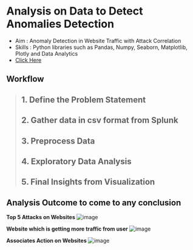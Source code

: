 # Analysis on Data to Detect Anomalies Detection

* Aim : Anomaly Detection in Website Traffic with Attack Correlation
* Skills : Python libraries such as Pandas, Numpy, Seaborn, Matplotlib, Plotly and Data Analytics
* [Click Here](https://colab.research.google.com/github/Pramanik4/Anomalies_Detection_Project/blob/main/Analysis_on_Anomalies_Detection.ipynb)

## Workflow
> ## 1. Define the Problem Statement
>## 2. Gather data in csv format from Splunk 
>## 3. Preprocess Data
>## 4. Exploratory Data Analysis
>## 5. Final Insights from Visualization

## Analysis Outcome to come to any conclusion
**Top 5 Attacks on Websites**
![image](https://github.com/Pramanik4/Anomalies_Detection_Project/assets/75212387/df99fd5a-c40d-4a62-9042-3a72e239bfcd)

**Website which is getting more traffic from user**
![image](https://github.com/Pramanik4/Anomalies_Detection_Project/assets/75212387/863d5943-2347-43ec-a024-1a1b339f8b38)


**Associates Action on Websites**
![image](https://github.com/Pramanik4/Anomalies_Detection_Project/assets/75212387/144c9d31-f27d-4b71-8653-3d15683b7747)


